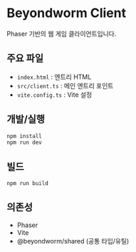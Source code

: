 # Beyondworm Client

Phaser 기반의 웹 게임 클라이언트입니다.

## 주요 파일

- `index.html` : 엔트리 HTML
- `src/client.ts` : 메인 엔트리 포인트
- `vite.config.ts` : Vite 설정

## 개발/실행

```sh
npm install
npm run dev
```

## 빌드

```sh
npm run build
```

## 의존성

- Phaser
- Vite
- @beyondworm/shared (공통 타입/유틸)
